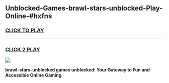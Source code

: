 
## Unblocked-Games-brawl-stars-unblocked-Play-Online-#hxfns
<h3>
<a href="https://premium.freeplayer.one?title=brawl-stars-unblocked&ref=27F">CLICK TO PLAY</a></h3>
<hr>

<h3>
<a href="https://premium.freeplayer.one?title=brawl-stars-unblocked&ref=27F">CLICK 2 PLAY</a>
  
</h3>

<a href="https://premium.freeplayer.one?title=brawl-stars-unblocked&ref=27F"><img src="https://clearcache.store/games.png"></a>


**brawl-stars-unblocked games unblocked: Your Gateway to Fun and Accessible Online Gaming**
